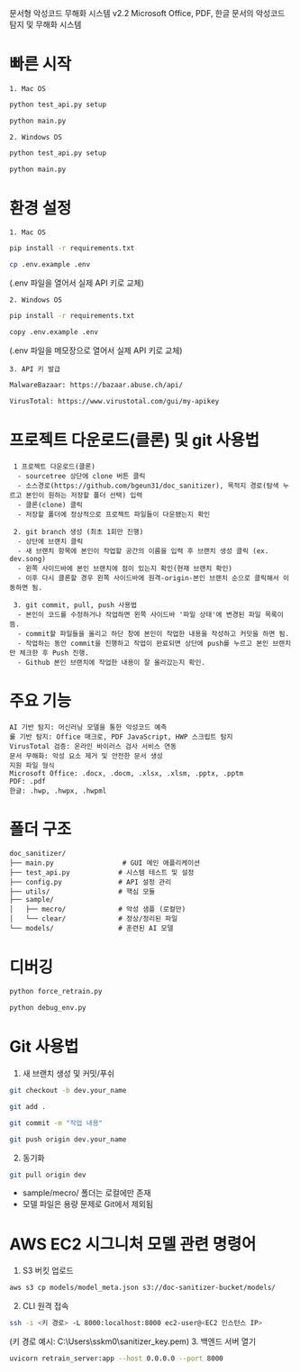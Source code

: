 문서형 악성코드 무해화 시스템 v2.2 Microsoft Office, PDF, 한글 문서의 악성코드 탐지 및 무해화 시스템


# 빠른 시작   
```1. Mac OS```
```sh
python test_api.py setup
```
```sh
python main.py
```

```2. Windows OS```
```sh
python test_api.py setup
```
```sh
python main.py
```

# 환경 설정
```1. Mac OS```
```sh
pip install -r requirements.txt
```
```sh
cp .env.example .env
```
(.env 파일을 열어서 실제 API 키로 교체)

```2. Windows OS```
```sh
pip install -r requirements.txt
```
```sh
copy .env.example .env
```
(.env 파일을 메모장으로 열어서 실제 API 키로 교체)

```3. API 키 발급```
```sh
MalwareBazaar: https://bazaar.abuse.ch/api/
```
```sh
VirusTotal: https://www.virustotal.com/gui/my-apikey
```

# 프로젝트 다운로드(클론) 및 git 사용법

```
 1 프로젝트 다운로드(클론)
  - sourcetree 상단에 clone 버튼 클릭
  - 소스경로(https://github.com/bgeun31/doc_sanitizer), 목적지 경로(탐색 누르고 본인이 원하는 저장할 폴더 선택) 입력
  - 클론(clone) 클릭
  - 저장할 폴더에 정상적으로 프로젝트 파일들이 다운됐는지 확인

 2. git branch 생성 (최초 1회만 진행)
  - 상단에 브랜치 클릭
  - 새 브랜치 항목에 본인이 작업할 공간의 이름을 입력 후 브랜치 생성 클릭 (ex. dev.song)
  - 왼쪽 사이드바에 본인 브랜치에 점이 있는지 확인(현재 브랜치 확인)
  - 이후 다시 클론할 경우 왼쪽 사이드바에 원격-origin-본인 브랜치 순으로 클릭해서 이동하면 됨.

 3. git commit, pull, push 사용법
  - 본인이 코드를 수정하거나 작업하면 왼쪽 사이드바 '파일 상태'에 변경된 파일 목록이 뜸.
  - commit할 파일들을 올리고 하단 창에 본인이 작업한 내용을 작성하고 커밋을 하면 됨.
  - 작업하는 동안 commit을 진행하고 작업이 완료되면 상단에 push를 누르고 본인 브랜치만 체크한 후 Push 진행.
  - Github 본인 브랜치에 작업한 내용이 잘 올라갔는지 확인.
```


# 주요 기능
```
AI 기반 탐지: 머신러닝 모델을 통한 악성코드 예측
룰 기반 탐지: Office 매크로, PDF JavaScript, HWP 스크립트 탐지
VirusTotal 검증: 온라인 바이러스 검사 서비스 연동
문서 무해화: 악성 요소 제거 및 안전한 문서 생성
지원 파일 형식
Microsoft Office: .docx, .docm, .xlsx, .xlsm, .pptx, .pptm
PDF: .pdf
한글: .hwp, .hwpx, .hwpml
```

# 폴더 구조
```
doc_sanitizer/
├── main.py                 # GUI 메인 애플리케이션
├── test_api.py            # 시스템 테스트 및 설정
├── config.py              # API 설정 관리
├── utils/                 # 핵심 모듈
├── sample/
│   ├── mecro/             # 악성 샘플 (로컬만)
│   └── clear/             # 정상/정리된 파일
└── models/                # 훈련된 AI 모델
```

# 디버깅
```sh
python force_retrain.py
```
```sh
python debug_env.py
```

# Git 사용법
1. 새 브랜치 생성 및 커밋/푸쉬
```sh
git checkout -b dev.your_name
```
```sh
git add .
```
```sh
git commit -m "작업 내용"
```
```sh
git push origin dev.your_name
```
2. 동기화
```sh
git pull origin dev
```
- sample/mecro/ 폴더는 로컬에만 존재
- 모델 파일은 용량 문제로 Git에서 제외됨

# AWS EC2 시그니처 모델 관련 명령어
1. S3 버킷 업로드
```sh
aws s3 cp models/model_meta.json s3://doc-sanitizer-bucket/models/
```
2. CLI 원격 접속
```sh
ssh -i <키 경로> -L 8000:localhost:8000 ec2-user@<EC2 인스턴스 IP>
```
(키 경로 예시: C:\Users\sskm0\sanitizer_key.pem)
3. 백엔드 서버 열기
```sh
uvicorn retrain_server:app --host 0.0.0.0 --port 8000
```

